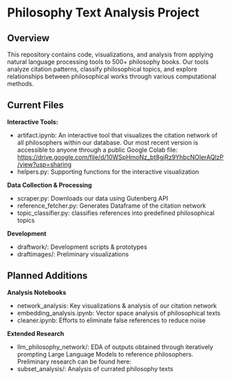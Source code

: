 <h1>Philosophy Text Analysis Project</h1>

<h2>Overview</h2>
This repository contains code, visualizations, and analysis from applying natural language processing tools to 500+ philosophy books. Our tools analyze citation patterns, classify philosophical topics, and explore relationships between philosophical works through various computational methods.

<h2>Current Files</h2>

**Interactive Tools:**
* artifact.ipynb: An interactive tool that visualizes the citation network of all philosophers within our database. Our most recent version is accessible to anyone through a public Google Colab file: https://drive.google.com/file/d/10WSpHmoNz_bt8gjRz9YhbcNOIerAQlzP/view?usp=sharing
* helpers.py: Supporting functions for the interactive visualization

**Data Collection & Processing**

* scraper.py: Downloads our data using Gutenberg API
* reference_fetcher.py: Generates Dataframe of the citation network
* topic_classifier.py: classifies references into predefined philosophical topics

**Development**
* draftwork/: Development scripts & prototypes
* draftimages/: Preliminary visualizations

<h2>Planned Additions</h2>

**Analysis Notebooks**
* network_analysis: Key visualizations & analysis of our citation network
* embedding_analysis.ipynb: Vector space analysis of philosophical texts
* cleaner.ipynb: Efforts to eliminate false references to reduce noise

**Extended Research**
* llm_philosophy_network/: EDA of outputs obtained through iteratively prompting Large Language Models to reference philosophers. Preliminary research can be found here:
* subset_analysis/: Analysis of currated philosophy texts

